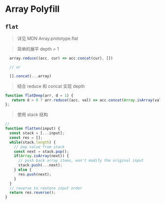 
# Array Polyfill 

## `flat`
> 详见 MDN Array.prototype.flat

> 简单的展平 depth = 1
```javaScript
  array.reduce((acc, cur) => acc.concat(cur), [])

  // or

  [].concat(...array)
```

> 结合 reduce 和 concat 实现 depth
```javaScript
function flatDeep(arr, d = 1) {
   return d > 0 ? arr.reduce((acc, val) => acc.concat(Array.isArray(val) ? flatDeep(val, d - 1) : val), []): arr.slice();
};
```

> 使用 stack 结构

```javaScript
// 
function flatten(input) {
  const stack = [...input];
  const res = [];
  while(stack.length) {
    // pop value from stack
    const next = stack.pop();
    if(Array.isArray(next)) {
      // push back array items, won't modify the original input
      stack.push(...next);
    } else {
      res.push(next);
    }
  }
  // reverse to restore input order
  return res.reverse();
}
```

